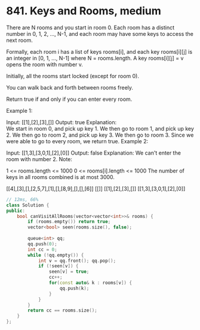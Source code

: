 # 841. Keys and Rooms, medium

There are N rooms and you start in room 0.  Each room has a distinct number in 0, 1, 2, ..., N-1, and each room may have some keys to access the next room. 

Formally, each room i has a list of keys rooms[i], and each key rooms[i][j] is an integer in [0, 1, ..., N-1] where N = rooms.length.  A key rooms[i][j] = v opens the room with number v.

Initially, all the rooms start locked (except for room 0). 

You can walk back and forth between rooms freely.

Return true if and only if you can enter every room.

Example 1:

Input: [[1],[2],[3],[]]
Output: true
Explanation:  
We start in room 0, and pick up key 1.
We then go to room 1, and pick up key 2.
We then go to room 2, and pick up key 3.
We then go to room 3.  Since we were able to go to every room, we return true.
Example 2:

Input: [[1,3],[3,0,1],[2],[0]]
Output: false
Explanation: We can't enter the room with number 2.
Note:

1 <= rooms.length <= 1000
0 <= rooms[i].length <= 1000
The number of keys in all rooms combined is at most 3000.

[[4],[3],[],[2,5,7],[1],[],[8,9],[],[],[6]]
[[]]
[[1],[2],[3],[]]
[[1,3],[3,0,1],[2],[0]]

```c++
// 12ms, 66%
class Solution {
public:
    bool canVisitAllRooms(vector<vector<int>>& rooms) {
        if (rooms.empty()) return true;
        vector<bool> seen(rooms.size(), false);
        
        queue<int> qq;
        qq.push(0);
        int cc = 0;
        while (!qq.empty()) {
            int v = qq.front(); qq.pop();
            if (!seen[v]) {
                seen[v] = true;
                cc++;
                for(const auto& k : rooms[v]) {
                    qq.push(k);
                }
            }
        }
        return cc == rooms.size();
    }
};
```